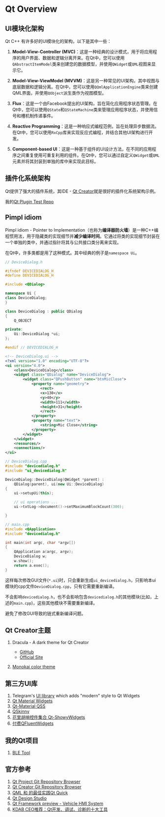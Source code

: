 # Qt Overview

## UI模块化架构

Qt C++ 有许多好的UI模块化的架构，以下是其中一些：

1. **Model-View-Controller (MVC)**：这是一种经典的设计模式，用于将应用程序的用户界面、数据和逻辑分离开来。在Qt中，您可以使用`QAbstractItemModel`类来创建您的数据模型，并使用`QWidget`或`QML`视图来显示它。

2. **Model-View-ViewModel (MVVM)**：这是另一种常见的UI架构，其中视图与底层数据和逻辑分离。在Qt中，您可以使用`QQmlApplicationEngine`类来创建QML界面，并使用`QObject`派生类作为视图模型。

3. **Flux**：这是一个由Facebook提出的UI架构，旨在简化应用程序状态管理。在Qt中，您可以使用`QState`和`QStateMachine`类来管理应用程序状态，并使用信号和槽机制传递事件。

4. **Reactive Programming**：这是一种响应式编程范例，旨在处理异步数据流。在Qt中，您可以使用`RxCpp`库来实现反应式编程，并结合其他UI架构进行开发。

5. **Component-based UI**：这是一种基于组件的UI设计方法，在不同的应用程序之间重复使用可重复利用的组件。在Qt中，您可以通过自定义`QWidget`或`QML`元素并将其封装到单独的库中来实现此目标。

## 插件化系统架构

Qt提供了强大的插件系统，其IDE - [Qt Creator](https://code.qt.io/cgit/qt-creator/qt-creator.git/)就是很好的插件化系统架构示例。

我的[Qt Plugin Test Repo](https://github.com/icecoobe/Qt-plugin-test)

## Pimpl idiom

Pimpl idiom - Pointer to Implementation（也称为**编译器防火墙**）是一种C++编程惯用法，用于隐藏类的实现细节并**减少编译时间**。它通过将类的实现细节封装在一个单独的类中，并通过指针将其与公共接口类分离来实现。

在Qt中，许多类都是用了这种模式。其中经典的例子是`namespace Ui`。

```cpp
// DeviceDialog.h

#ifndef DEVICEDIALOG_H
#define DEVICEDIALOG_H

#include <QDialog>

namespace Ui {
class DeviceDialog;
}

class DeviceDialog : public QDialog
{
    Q_OBJECT

private:
    Ui::DeviceDialog *ui;
};

#endif // DEVICEDIALOG_H
```

```xml
<!-- DeviceDialog.ui -->
<?xml version="1.0" encoding="UTF-8"?>
<ui version="4.0">
    <class>DeviceDialog</class>
    <widget class="QDialog" name="DeviceDialog">
        <widget class="QPushButton" name="btnMicClose">
            <property name="geometry">
                <rect>
                <x>130</x>
                <y>40</y>
                <width>111</width>
                <height>31</height>
                </rect>
            </property>
            <property name="text">
                <string>Mic Close</string>
            </property>
        </widget>
    </widget>
    <resources/>
    <connections/>
</ui>
```

```cpp
// DeviceDialog.cpp
#include "devicedialog.h"
#include "ui_devicedialog.h"

DeviceDialog::DeviceDialog(QWidget *parent) :
    QDialog(parent), ui(new Ui::DeviceDialog)
{
    ui->setupUi(this);

    // ui operations ...
    ui->txtLog->document()->setMaximumBlockCount(300);

}
```

``` cpp
// main.cpp
#include <QApplication>
#include "devicedialog.h"

int main(int argc, char *argv[])
{
    QApplication a(argc, argv);
    DeviceDialog w;
    w.show();
    return a.exec();
}
```

这样每次修改GUI文件(`*.ui`)时，只会重新生成`ui_devicedialog.h`，只影响本ui模块的cpp文件`DeviceDialog.cpp`，只有它需要重新编译。

不会影响`devicedialog.h`，也不会影响包含`devicedialog.h`的其他模块(比如，上述的`main.cpp`)，这些其他模块不需要重新编译。

避免了修改GUI导致的链式重新编译问题。

## Qt Creator主题

1. Dracula - A dark theme for Qt Creator

    - [GitHub](https://github.com/dracula/qtcreator)
    - [Official Site](https://draculatheme.com/qtcreator/)

2. [Monokai color theme](https://github.com/bfrg/qtcreator-monokai)

## 第三方UI库

1. Telegram's [UI library](https://github.com/desktop-app/lib_ui) which adds "modern" style to Qt Widgets
2. [Qt Material Widgets](https://github.com/laserpants/qt-material-widgets)
3. [Qt-Material QSS](https://qt-material.readthedocs.io/en/latest/index.html)
4. [QSkinny](https://github.com/uwerat/qskinny)
5. [花里胡哨控件集合 Qt-ShowyWidgets](https://github.com/iwxyi/Qt-ShowyWidgets)
6. [付费QFluentWidgets](https://qfluentwidgets.com/zh/pages/about)

## 我的Qt项目

1. [BLE Tool](https://github.com/icecoobe/nbletool)

## 官方参考

1. [Qt Project Git Repository Browser](https://code.qt.io/cgit/)
2. [Qt Creator Git Repository Browser](https://code.qt.io/cgit/qt-creator)
3. [QML 和 的最佳实践Qt Quick](https://doc.qt.io/qt-6/zh/qtquick-bestpractices.html)
4. [Qt Design Studio](https://www.qt.io/qt-design-studio)
5. [Qt Framework preview - Vehicle HMI System](https://try.qt.io/projects/outrun-ivi)
6. [KDAB CEO推荐：Qt开发、调试、诊断的十大工具](https://www.qt.io/zh-cn/blog/2018/12/03/modern-qt-development-top-10-tools-using)